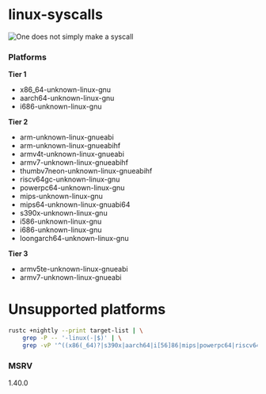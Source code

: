 # linux-syscalls

![One does not simply make a syscall](https://i.imgflip.com/7ndzqd.jpg "memino")

### Platforms

**Tier 1**
- x86_64-unknown-linux-gnu
- aarch64-unknown-linux-gnu
- i686-unknown-linux-gnu

**Tier 2**
- arm-unknown-linux-gnueabi
- arm-unknown-linux-gnueabihf
- armv4t-unknown-linux-gnueabi
- armv7-unknown-linux-gnueabihf
- thumbv7neon-unknown-linux-gnueabihf
- riscv64gc-unknown-linux-gnu
- powerpc64-unknown-linux-gnu
- mips-unknown-linux-gnu
- mips64-unknown-linux-gnuabi64
- s390x-unknown-linux-gnu
- i586-unknown-linux-gnu
- i686-unknown-linux-gnu
- loongarch64-unknown-linux-gnu

**Tier 3**
- armv5te-unknown-linux-gnueabi
- armv7-unknown-linux-gnueabi

# Unsupported platforms

```bash
rustc +nightly --print target-list | \
    grep -P -- '-linux(-|$)' | \
    grep -vP '^((x86(_64)?|s390x|aarch64|i[56]86|mips|powerpc64|riscv64gc|loongarch64)-unknown-linux-gnu|(arm(v4t|v5te|v7)?|thumbv7neon)-unknown-linux-gnueabi(hf)?|mips64-unknown-linux-gnuabi64)$'
```

### MSRV

1.40.0
